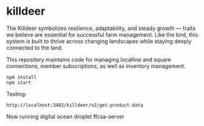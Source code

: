 # killdeer

The Killdeer symbolizes resilience, adaptability, and steady growth — traits we believe are essential for successful farm management. Like the bird, this system is built to thrive across changing landscapes while staying deeply connected to the land.

This repository maintains code for managing localline and square connections, member subscriptions, as well as inventory management.

```
npm install
npm start
```

Testing:
```
http://localhost:3402/killdeer/v2/get-product-data
```

Now running digital ocean droplet ffcsa-server
